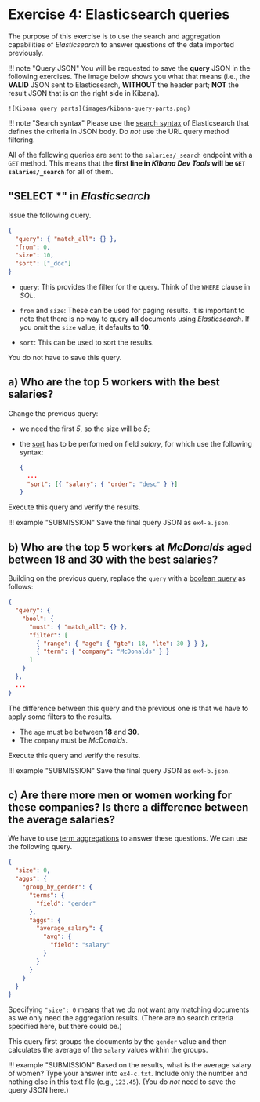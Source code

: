 # Exercise 4: Elasticsearch queries

The purpose of this exercise is to use the search and aggregation capabilities of _Elasticsearch_ to answer questions of the data imported previously.

!!! note "Query JSON"
    You will be requested to save the **query** JSON in the following exercises. The image below shows you what that means (i.e., the **VALID** JSON sent to Elasticsearch, **WITHOUT** the header part; **NOT** the result JSON that is on the right side in Kibana).

    ![Kibana query parts](images/kibana-query-parts.png)

!!! note "Search syntax"
    Please use the [search syntax](https://www.elastic.co/guide/en/elasticsearch/reference/current/search-request-body.html) of Elasticsearch that defines the criteria in JSON body. Do _not_ use the URL query method filtering.

All of the following queries are sent to the `salaries/_search` endpoint with a `GET` method. This means that the **first line in _Kibana Dev Tools_ will be `GET salaries/_search`** for all of them.

## "SELECT \*" in _Elasticsearch_

Issue the following query.

```json
{
  "query": { "match_all": {} },
  "from": 0,
  "size": 10,
  "sort": ["_doc"]
}
```

- `query`: This provides the filter for the query. Think of the `WHERE` clause in _SQL_.

- `from` and `size`: These can be used for paging results. It is important to note that there is no way to query **all** documents using _Elasticsearch_. If you omit the `size` value, it defaults to **10**.

- `sort`: This can be used to sort the results.

You do not have to save this query.

## a) Who are the top **5** workers with the best salaries?

Change the previous query:

- we need the first _5_, so the size will be _5_;
- the [sort](https://www.elastic.co/guide/en/elasticsearch/reference/current/search-request-body.html#_sort_values) has to be performed on field _salary_, for which use the following syntax:

  ```json
  {
    ...
    "sort": [{ "salary": { "order": "desc" } }]
  }
  ```

Execute this query and verify the results.

!!! example "SUBMISSION"
    Save the final query JSON as `ex4-a.json`.

## b) Who are the top **5** workers at _McDonalds_ aged between **18** and **30** with the best salaries?

Building on the previous query, replace the `query` with a [boolean query](https://www.elastic.co/guide/en/elasticsearch/reference/current/query-dsl-bool-query.html#query-dsl-bool-query) as follows:

```json
{
  "query": {
    "bool": {
      "must": { "match_all": {} },
      "filter": [
        { "range": { "age": { "gte": 18, "lte": 30 } } },
        { "term": { "company": "McDonalds" } }
      ]
    }
  },
  ...
}
```

The difference between this query and the previous one is that we have to apply some filters to the results.

- The `age` must be between **18** and **30**.
- The `company` must be _McDonalds_.

Execute this query and verify the results.

!!! example "SUBMISSION"
    Save the final query JSON as `ex4-b.json`.

## c) Are there more men or women working for these companies? Is there a difference between the average salaries?

We have to use [term aggregations](https://www.elastic.co/guide/en/elasticsearch/reference/current/search-aggregations-bucket-terms-aggregation.html) to answer these questions. We can use the following query.

```json
{
  "size": 0,
  "aggs": {
    "group_by_gender": {
      "terms": {
        "field": "gender"
      },
      "aggs": {
        "average_salary": {
          "avg": {
            "field": "salary"
          }
        }
      }
    }
  }
}
```

Specifying `"size": 0` means that we do not want any matching documents as we only need the aggregation results. (There are no search criteria specified here, but there could be.)

This query first groups the documents by the `gender` value and then calculates the average of the `salary` values within the groups.

!!! example "SUBMISSION"
    Based on the results, what is the average salary of women? Type your answer into `ex4-c.txt`. Include only the number and nothing else in this text file (e.g., `123.45`). (You do _not_ need to save the query JSON here.)
